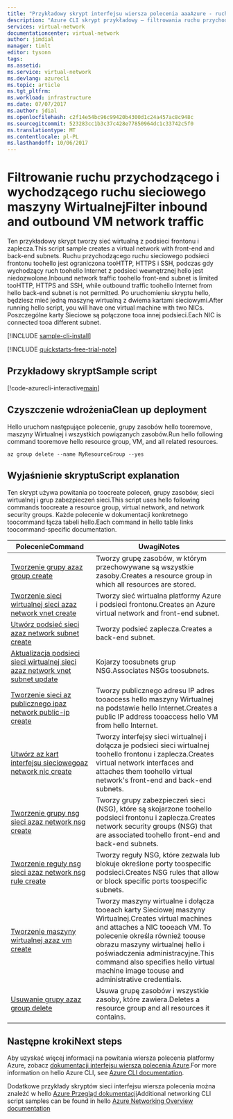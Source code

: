 ```yaml
---
title: "Przykładowy skrypt interfejsu wiersza polecenia aaaAzure - ruchu sieciowego maszyn wirtualnych filtru | Dokumentacja firmy Microsoft"
description: "Azure CLI skrypt przykładowy — filtrowania ruchu przychodzącego i wychodzącego ruchu sieciowego maszyny Wirtualnej."
services: virtual-network
documentationcenter: virtual-network
author: jimdial
manager: timlt
editor: tysonn
tags: 
ms.assetid: 
ms.service: virtual-network
ms.devlang: azurecli
ms.topic: article
ms.tgt_pltfrm: 
ms.workload: infrastructure
ms.date: 07/07/2017
ms.author: jdial
ms.openlocfilehash: c2f14e54bc96c99420b4300d1c24a457ac8c948c
ms.sourcegitcommit: 523283cc1b3c37c428e77850964dc1c33742c5f0
ms.translationtype: MT
ms.contentlocale: pl-PL
ms.lasthandoff: 10/06/2017
---
```

# <a name="filter-inbound-and-outbound-vm-network-traffic"></a><span data-ttu-id="eef84-103">Filtrowanie ruchu przychodzącego i wychodzącego ruchu sieciowego maszyny Wirtualnej</span><span class="sxs-lookup"><span data-stu-id="eef84-103">Filter inbound and outbound VM network traffic</span></span>

<span data-ttu-id="eef84-104">Ten przykładowy skrypt tworzy sieć wirtualną z podsieci frontonu i zaplecza.</span><span class="sxs-lookup"><span data-stu-id="eef84-104">This script sample creates a virtual network with front-end and back-end subnets.</span></span> <span data-ttu-id="eef84-105">Ruchu przychodzącego ruchu sieciowego podsieci frontonu toohello jest ograniczona tooHTTP, HTTPS i SSH, podczas gdy wychodzący ruch toohello Internet z podsieci wewnętrznej hello jest niedozwolone.</span><span class="sxs-lookup"><span data-stu-id="eef84-105">Inbound network traffic toohello front-end subnet is limited tooHTTP, HTTPS and SSH, while outbound traffic toohello Internet from hello back-end subnet is not permitted.</span></span> <span data-ttu-id="eef84-106">Po uruchomieniu skryptu hello, będziesz mieć jedną maszynę wirtualną z dwiema kartami sieciowymi.</span><span class="sxs-lookup"><span data-stu-id="eef84-106">After running hello script, you will have one virtual machine with two NICs.</span></span> <span data-ttu-id="eef84-107">Poszczególne karty Sieciowe są połączone tooa innej podsieci.</span><span class="sxs-lookup"><span data-stu-id="eef84-107">Each NIC is connected tooa different subnet.</span></span>

[!INCLUDE [sample-cli-install](../../../includes/sample-cli-install.md)]

[!INCLUDE [quickstarts-free-trial-note](../../../includes/quickstarts-free-trial-note.md)]

## <a name="sample-script"></a><span data-ttu-id="eef84-108">Przykładowy skrypt</span><span class="sxs-lookup"><span data-stu-id="eef84-108">Sample script</span></span>


[!code-azurecli-interactive[main](../../../cli_scripts/virtual-network/filter-network-traffic/filter-network-traffic.sh  "Filter VM network traffic")]

## <a name="clean-up-deployment"></a><span data-ttu-id="eef84-109">Czyszczenie wdrożenia</span><span class="sxs-lookup"><span data-stu-id="eef84-109">Clean up deployment</span></span> 

<span data-ttu-id="eef84-110">Hello uruchom następujące polecenie, grupy zasobów hello tooremove, maszyny Wirtualnej i wszystkich powiązanych zasobów.</span><span class="sxs-lookup"><span data-stu-id="eef84-110">Run hello following command tooremove hello resource group, VM, and all related resources.</span></span>

```azurecli
az group delete --name MyResourceGroup --yes
```

## <a name="script-explanation"></a><span data-ttu-id="eef84-111">Wyjaśnienie skryptu</span><span class="sxs-lookup"><span data-stu-id="eef84-111">Script explanation</span></span>

<span data-ttu-id="eef84-112">Ten skrypt używa powitania po toocreate poleceń, grupy zasobów, sieci wirtualnej i grup zabezpieczeń sieci.</span><span class="sxs-lookup"><span data-stu-id="eef84-112">This script uses hello following commands toocreate a resource group, virtual network,  and network security groups.</span></span> <span data-ttu-id="eef84-113">Każde polecenie w dokumentacji konkretnego toocommand łącza tabeli hello.</span><span class="sxs-lookup"><span data-stu-id="eef84-113">Each command in hello table links toocommand-specific documentation.</span></span>

| <span data-ttu-id="eef84-114">Polecenie</span><span class="sxs-lookup"><span data-stu-id="eef84-114">Command</span></span> | <span data-ttu-id="eef84-115">Uwagi</span><span class="sxs-lookup"><span data-stu-id="eef84-115">Notes</span></span> |
|---|---|
| [<span data-ttu-id="eef84-116">Tworzenie grupy az</span><span class="sxs-lookup"><span data-stu-id="eef84-116">az group create</span></span>](/cli/azure/group#create) | <span data-ttu-id="eef84-117">Tworzy grupę zasobów, w którym przechowywane są wszystkie zasoby.</span><span class="sxs-lookup"><span data-stu-id="eef84-117">Creates a resource group in which all resources are stored.</span></span> |
| [<span data-ttu-id="eef84-118">Tworzenie sieci wirtualnej sieci az</span><span class="sxs-lookup"><span data-stu-id="eef84-118">az network vnet create</span></span>](/cli/azure/network/vnet#create) | <span data-ttu-id="eef84-119">Tworzy sieć wirtualna platformy Azure i podsieci frontonu.</span><span class="sxs-lookup"><span data-stu-id="eef84-119">Creates an Azure virtual network and front-end subnet.</span></span> |
| [<span data-ttu-id="eef84-120">Utwórz podsieć sieci az</span><span class="sxs-lookup"><span data-stu-id="eef84-120">az network subnet create</span></span>](/cli/azure/network/vnet/subnet#create) | <span data-ttu-id="eef84-121">Tworzy podsieć zaplecza.</span><span class="sxs-lookup"><span data-stu-id="eef84-121">Creates a back-end subnet.</span></span> |
| [<span data-ttu-id="eef84-122">Aktualizacja podsieci sieci wirtualnej sieci az</span><span class="sxs-lookup"><span data-stu-id="eef84-122">az network vnet subnet update</span></span>](/cli/azure/network/vnet/subnet#update) | <span data-ttu-id="eef84-123">Kojarzy toosubnets grup NSG.</span><span class="sxs-lookup"><span data-stu-id="eef84-123">Associates NSGs toosubnets.</span></span> |
| [<span data-ttu-id="eef84-124">Tworzenie sieci az publicznego ip</span><span class="sxs-lookup"><span data-stu-id="eef84-124">az network public-ip create</span></span>](/cli/azure/network/public-ip#create) | <span data-ttu-id="eef84-125">Tworzy publicznego adresu IP adres tooaccess hello maszyny Wirtualnej na podstawie hello Internet.</span><span class="sxs-lookup"><span data-stu-id="eef84-125">Creates a public IP address tooaccess hello VM from hello Internet.</span></span> |
| [<span data-ttu-id="eef84-126">Utwórz az kart interfejsu sieciowego</span><span class="sxs-lookup"><span data-stu-id="eef84-126">az network nic create</span></span>](/cli/azure/network/nic#create) | <span data-ttu-id="eef84-127">Tworzy interfejsy sieci wirtualnej i dołącza je podsieci sieci wirtualnej toohello frontonu i zaplecza.</span><span class="sxs-lookup"><span data-stu-id="eef84-127">Creates virtual network interfaces and attaches them toohello virtual network's front-end and back-end subnets.</span></span> |
| [<span data-ttu-id="eef84-128">Tworzenie grupy nsg sieci az</span><span class="sxs-lookup"><span data-stu-id="eef84-128">az network nsg create</span></span>](/cli/azure/network/nsg#create) | <span data-ttu-id="eef84-129">Tworzy grupy zabezpieczeń sieci (NSG), które są skojarzone toohello podsieci frontonu i zaplecza.</span><span class="sxs-lookup"><span data-stu-id="eef84-129">Creates network security groups (NSG) that are associated toohello front-end and back-end subnets.</span></span> |
| [<span data-ttu-id="eef84-130">Tworzenie reguły nsg sieci az</span><span class="sxs-lookup"><span data-stu-id="eef84-130">az network nsg rule create</span></span>](/cli/azure/network/nsg/rule#create) |<span data-ttu-id="eef84-131">Tworzy reguły NSG, które zezwala lub blokuje określone porty toospecific podsieci.</span><span class="sxs-lookup"><span data-stu-id="eef84-131">Creates NSG rules that allow or block specific ports toospecific subnets.</span></span> |
| [<span data-ttu-id="eef84-132">Tworzenie maszyny wirtualnej az</span><span class="sxs-lookup"><span data-stu-id="eef84-132">az vm create</span></span>](/cli/azure/vm#create) | <span data-ttu-id="eef84-133">Tworzy maszyny wirtualne i dołącza tooeach karty Sieciowej maszyny Wirtualnej.</span><span class="sxs-lookup"><span data-stu-id="eef84-133">Creates virtual machines and attaches a NIC tooeach VM.</span></span> <span data-ttu-id="eef84-134">To polecenie określa również toouse obrazu maszyny wirtualnej hello i poświadczenia administracyjne.</span><span class="sxs-lookup"><span data-stu-id="eef84-134">This command also specifies hello virtual machine image toouse and administrative credentials.</span></span> |
| [<span data-ttu-id="eef84-135">Usuwanie grupy az</span><span class="sxs-lookup"><span data-stu-id="eef84-135">az group delete</span></span>](/cli/azure/group#delete) | <span data-ttu-id="eef84-136">Usuwa grupę zasobów i wszystkie zasoby, które zawiera.</span><span class="sxs-lookup"><span data-stu-id="eef84-136">Deletes a resource group and all resources it contains.</span></span> |

## <a name="next-steps"></a><span data-ttu-id="eef84-137">Następne kroki</span><span class="sxs-lookup"><span data-stu-id="eef84-137">Next steps</span></span>

<span data-ttu-id="eef84-138">Aby uzyskać więcej informacji na powitania wiersza polecenia platformy Azure, zobacz [dokumentacji interfejsu wiersza polecenia Azure](/cli/azure/overview).</span><span class="sxs-lookup"><span data-stu-id="eef84-138">For more information on hello Azure CLI, see [Azure CLI documentation](/cli/azure/overview).</span></span>

<span data-ttu-id="eef84-139">Dodatkowe przykłady skryptów sieci interfejsu wiersza polecenia można znaleźć w hello [Azure Przegląd dokumentacji](../cli-samples.md)</span><span class="sxs-lookup"><span data-stu-id="eef84-139">Additional networking CLI script samples can be found in hello [Azure Networking Overview documentation](../cli-samples.md)</span></span>
